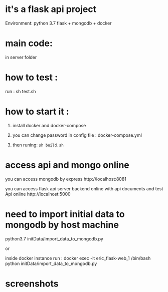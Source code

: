 # it's a flask api project 
Environment: 
python 3.7
flask + mongodb + docker

# main code: 
in server folder
# how to test  :
run : sh test.sh 


# how to start it : 
1. install docker and docker-compose

2. you can change password in config file : 
docker-compose.yml 

3. then runing: ``` sh build.sh ```


# access api and mongo online
you can access mongodb by express
http://localhost:8081

you can access flask api server backend online with api documents and test Api online
http://localhost:5000

# need to import initial data to mongodb by host machine
python3.7 initData/import_data_to_mongodb.py

or 

inside docker instance 
run : 
docker exec -it eric_flask-web_1 /bin/bash
python initData/import_data_to_mongodb.py

# screenshots
